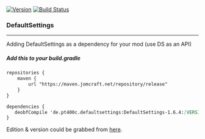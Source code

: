 [![Version](https://img.shields.io/maven-metadata/v/https/maven.jomcraft.net/repository/release/de/pt400c/defaultsettings/DefaultSettings-1.6.4/maven-metadata.xml.svg?label=latest)](https://maven.jomcraft.net/#artifact/de.pt400c.defaultsettings/DefaultSettings-1.6.4) [![Build Status](https://gitlab.com/jomcraft-sources/defaultsettings/badges/master-1.6.4/pipeline.svg)](https://gitlab.com/jomcraft-sources/defaultsettings/tree/master-1.6.4)

### DefaultSettings

---

Adding DefaultSettings as a dependency for your mod (use DS as an API)

##### Add this to your build.gradle

```md
repositories {
    maven {
        url "https://maven.jomcraft.net/repository/release"
    }
}

dependencies {
   deobfCompile 'de.pt400c.defaultsettings:DefaultSettings-1.6.4:[VERSION]'
}
```

Edition & version could be grabbed from [here](https://maven.jomcraft.net/repository/release/de/pt400c/defaultsettings/).